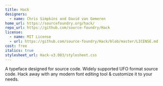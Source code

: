 ```yaml
---
title: Hack
designers:
  - name: Chris Simpkins and David van Gemeren
home_url: https://sourcefoundry.org/hack/
repo_url: https://github.com/source-foundry/Hack
license:
  - name: MIT License
  - url: https://github.com/source-foundry/Hack/blob/master/LICENSE.md
cost: free
italics: true
stylesheet_url: Hack-v3.003/stylesheet.css
---
```


A typeface designed for source code. Widely supported UFO format source code. Hack away with any modern font editing tool & customize it to your needs.